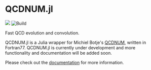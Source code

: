 # QCDNUM.jl

[![](https://img.shields.io/badge/docs-dev-blue.svg)](https://francescacapel.com/QCDNUM.jl/dev/) ![Build](https://github.com/cescalara/QCDNUM.jl/actions/workflows/Tests.yml/badge.svg)

Fast QCD evolution and convolution.

QCDNUM.jl is a Julia wrapper for Michiel Botje's [QCDNUM](https://www.nikhef.nl/~h24/qcdnum/), written in Fortran77. 
QCDNUM.jl is currently under development and more functionality and documentation will be added soon. 

Please check out the [documentation](https://francescacapel.com/QCDNUM.jl/dev/) for more information.
